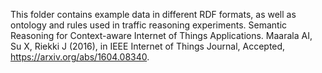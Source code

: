 This folder contains example data in different RDF formats, as well as ontology and rules used in traffic reasoning experiments.
Semantic Reasoning for Context-aware Internet of Things Applications. Maarala AI, Su X, Riekki J
(2016), in IEEE Internet of Things Journal, Accepted, https://arxiv.org/abs/1604.08340.